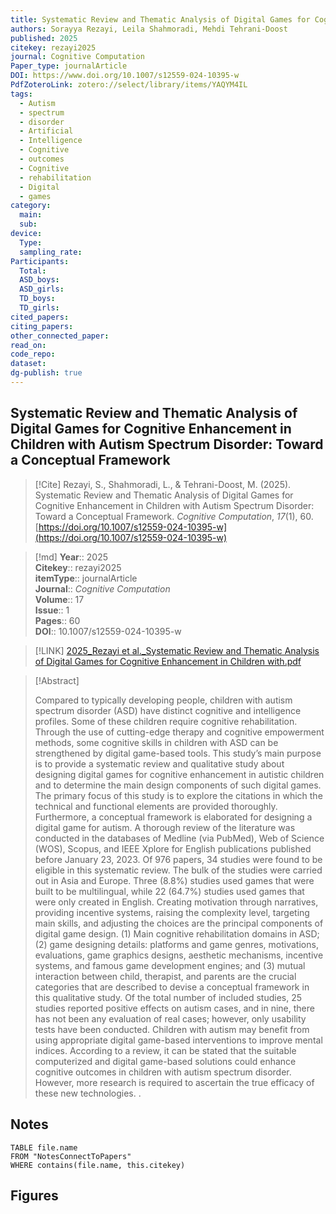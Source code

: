 ```yaml
---
title: Systematic Review and Thematic Analysis of Digital Games for Cognitive Enhancement in Children with Autism Spectrum Disorder Toward a Conceptual Framework
authors: Sorayya Rezayi, Leila Shahmoradi, Mehdi Tehrani-Doost
published: 2025
citekey: rezayi2025
journal: Cognitive Computation
Paper_type: journalArticle
DOI: https://www.doi.org/10.1007/s12559-024-10395-w
PdfZoteroLink: zotero://select/library/items/YAQYM4IL
tags:
  - Autism
  - spectrum
  - disorder
  - Artificial
  - Intelligence
  - Cognitive
  - outcomes
  - Cognitive
  - rehabilitation
  - Digital
  - games
category:
  main: 
  sub: 
device:
  Type: 
  sampling_rate: 
Participants:
  Total: 
  ASD_boys: 
  ASD_girls: 
  TD_boys: 
  TD_girls: 
cited_papers: 
citing_papers: 
other_connected_paper: 
read_on: 
code_repo: 
dataset: 
dg-publish: true
---
```


## Systematic Review and Thematic Analysis of Digital Games for Cognitive Enhancement in Children with Autism Spectrum Disorder: Toward a Conceptual Framework

> [!Cite]
> Rezayi, S., Shahmoradi, L., & Tehrani-Doost, M. (2025). Systematic Review and Thematic Analysis of Digital Games for Cognitive Enhancement in Children with Autism Spectrum Disorder: Toward a Conceptual Framework. _Cognitive Computation_, _17_(1), 60. [https://doi.org/10.1007/s12559-024-10395-w](https://doi.org/10.1007/s12559-024-10395-w)


>[!md]
> **Year**:: 2025   
> **Citekey**:: rezayi2025  
> **itemType**:: journalArticle  
> **Journal**:: *Cognitive Computation*  
> **Volume**:: 17  
> **Issue**:: 1   
> **Pages**:: 60  
> **DOI**:: 10.1007/s12559-024-10395-w    

> [!LINK] 
> [2025_Rezayi et al._Systematic Review and Thematic Analysis of Digital Games for Cognitive Enhancement in Children with.pdf](zotero://select/library/items/JAW6YCFD)

> [!Abstract]
>
> Compared to typically developing people, children with autism spectrum disorder (ASD) have distinct cognitive and intelligence profiles. Some of these children require cognitive rehabilitation. Through the use of cutting-edge therapy and cognitive empowerment methods, some cognitive skills in children with ASD can be strengthened by digital game-based tools. This study’s main purpose is to provide a systematic review and qualitative study about designing digital games for cognitive enhancement in autistic children and to determine the main design components of such digital games. The primary focus of this study is to explore the citations in which the technical and functional elements are provided thoroughly. Furthermore, a conceptual framework is elaborated for designing a digital game for autism. A thorough review of the literature was conducted in the databases of Medline (via PubMed), Web of Science (WOS), Scopus, and IEEE Xplore for English publications published before January 23, 2023. Of 976 papers, 34 studies were found to be eligible in this systematic review. The bulk of the studies were carried out in Asia and Europe. Three (8.8%) studies used games that were built to be multilingual, while 22 (64.7%) studies used games that were only created in English. Creating motivation through narratives, providing incentive systems, raising the complexity level, targeting main skills, and adjusting the choices are the principal components of digital game design. (1) Main cognitive rehabilitation domains in ASD; (2) game designing details: platforms and game genres, motivations, evaluations, game graphics designs, aesthetic mechanisms, incentive systems, and famous game development engines; and (3) mutual interaction between child, therapist, and parents are the crucial categories that are described to devise a conceptual framework in this qualitative study. Of the total number of included studies, 25 studies reported positive effects on autism cases, and in nine, there has not been any evaluation of real cases; however, only usability tests have been conducted. Children with autism may benefit from using appropriate digital game-based interventions to improve mental indices. According to a review, it can be stated that the suitable computerized and digital game-based solutions could enhance cognitive outcomes in children with autism spectrum disorder. However, more research is required to ascertain the true efficacy of these new technologies.
>.
> 


## Notes

```dataview 
TABLE file.name 
FROM "NotesConnectToPapers" 
WHERE contains(file.name, this.citekey)
```


## Figures

